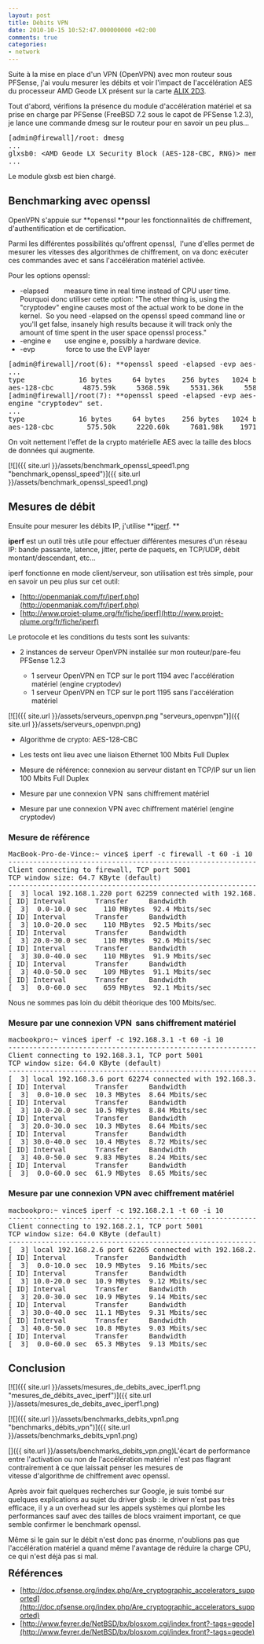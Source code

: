 ```yaml
---
layout: post
title: Débits VPN
date: 2010-10-15 10:52:47.000000000 +02:00
comments: true
categories:
- network
---
```


Suite à la mise en place d'un VPN (OpenVPN) avec mon routeur sous PFSense, j'ai voulu mesurer les débits et voir l'impact de l'accélération AES du processeur AMD Geode LX présent sur la carte [ALIX 2D3](http://www.pcengines.ch/alix2d13.htm).

Tout d'abord, vérifions la présence du module d'accélération matériel et sa prise en charge par PFSense (FreeBSD 7.2 sous le capot de PFSense 1.2.3), je lance une commande dmesg sur le routeur pour en savoir un peu plus...

<pre>[admin@firewall]/root: dmesg
...
glxsb0: &lt;AMD Geode LX Security Block (AES-128-CBC, RNG)&gt; mem 0xefff4000-0xefff7fff irq 9 at device 1.2 on pci0
...</pre>

Le module glxsb est bien chargé.

## Benchmarking avec openssl

OpenVPN s'appuie sur **openssl **pour les fonctionnalités de chiffrement, d'authentification et de certification.

Parmi les différentes possibilités qu'offrent openssl,  l'une d'elles permet de mesurer les vitesses des algorithmes de chiffrement, on va donc exécuter ces commandes avec et sans l'accélération matériel activée.

Pour les options openssl:

*   -elapsed        measure time in real time instead of CPU user time. Pourquoi donc utiliser cette option: "The other thing is, using the "cryptodev" engine causes most of the actual work to be done in the kernel.  So you need -elapsed on the openssl speed command line or you'll get false, insanely high results because it will track only the amount of time spent in the user space openssl process."
*   -engine e       use engine e, possibly a hardware device.
*   -evp                force to use the EVP layer
<pre>[admin@firewall]/root(6): **openssl speed -elapsed -evp aes-128-cbc**
...
type             16 bytes     64 bytes    256 bytes   1024 bytes   8192 bytes
aes-128-cbc       4875.59k     5368.59k     5531.36k     5588.73k     5580.94k
[admin@firewall]/root(7): **openssl speed -elapsed -evp aes-128-cbc -engine cryptodev**
engine "cryptodev" set.
...
type             16 bytes     64 bytes    256 bytes   1024 bytes   8192 bytes
aes-128-cbc        575.50k     2220.60k     7681.98k    19713.05k    32697.50k</pre>

On voit nettement l'effet de la crypto matérielle AES avec la taille des blocs de données qui augmente.

[![]({{ site.url }}/assets/benchmark_openssl_speed1.png "benchmark_openssl_speed")]({{ site.url }}/assets/benchmark_openssl_speed1.png)

## Mesures de débit

Ensuite pour mesurer les débits IP, j'utilise **[iperf](http://sourceforge.net/projects/iperf/). **

**iperf** est un outil très utile pour effectuer différentes mesures d'un réseau IP: bande passante, latence, jitter, perte de paquets, en TCP/UDP, débit montant/descendant, etc...

iperf fonctionne en mode client/serveur, son utilisation est très simple, pour en savoir un peu plus sur cet outil:

*   [http://openmaniak.com/fr/iperf.php](http://openmaniak.com/fr/iperf.php)
*   [http://www.projet-plume.org/fr/fiche/iperf](http://www.projet-plume.org/fr/fiche/iperf)

Le protocole et les conditions du tests sont les suivants:

*   2 instances de serveur OpenVPN installée sur mon routeur/pare-feu PFSense 1.2.3

    *   1 serveur OpenVPN en TCP sur le port 1194 avec l'accélération matériel (engine cryptodev)
    *   1 serveur OpenVPN en TCP sur le port 1195 sans l'accélération matériel

[![]({{ site.url }}/assets/serveurs_openvpn.png "serveurs_openvpn")]({{ site.url }}/assets/serveurs_openvpn.png)

*   Algorithme de crypto: AES-128-CBC
*   Les tests ont lieu avec une liaison Ethernet 100 Mbits Full Duplex

*   Mesure de référence: connexion au serveur distant en TCP/IP sur un lien 100 Mbits Full Duplex
*   Mesure par une connexion VPN  sans chiffrement matériel
*   Mesure par une connexion VPN avec chiffrement matériel (engine cryptodev)

### Mesure de référence

<pre>MacBook-Pro-de-Vince:~ vince$ iperf -c firewall -t 60 -i 10
------------------------------------------------------------
Client connecting to firewall, TCP port 5001
TCP window size: 64.7 KByte (default)
------------------------------------------------------------
[  3] local 192.168.1.220 port 62259 connected with 192.168.1.1 port 5001
[ ID] Interval       Transfer     Bandwidth
[  3]  0.0-10.0 sec    110 MBytes  92.4 Mbits/sec
[ ID] Interval       Transfer     Bandwidth
[  3] 10.0-20.0 sec    110 MBytes  92.5 Mbits/sec
[ ID] Interval       Transfer     Bandwidth
[  3] 20.0-30.0 sec    110 MBytes  92.6 Mbits/sec
[ ID] Interval       Transfer     Bandwidth
[  3] 30.0-40.0 sec    110 MBytes  91.9 Mbits/sec
[ ID] Interval       Transfer     Bandwidth
[  3] 40.0-50.0 sec    109 MBytes  91.1 Mbits/sec
[ ID] Interval       Transfer     Bandwidth
[  3]  0.0-60.0 sec    659 MBytes  92.1 Mbits/sec</pre>

Nous ne sommes pas loin du débit théorique des 100 Mbits/sec.

### Mesure par une connexion VPN  sans chiffrement matériel

<pre>macbookpro:~ vince$ iperf -c 192.168.3.1 -t 60 -i 10
------------------------------------------------------------
Client connecting to 192.168.3.1, TCP port 5001
TCP window size: 64.0 KByte (default)
------------------------------------------------------------
[  3] local 192.168.3.6 port 62274 connected with 192.168.3.1 port 5001
[ ID] Interval       Transfer     Bandwidth
[  3]  0.0-10.0 sec  10.3 MBytes  8.64 Mbits/sec
[ ID] Interval       Transfer     Bandwidth
[  3] 10.0-20.0 sec  10.5 MBytes  8.84 Mbits/sec
[ ID] Interval       Transfer     Bandwidth
[  3] 20.0-30.0 sec  10.3 MBytes  8.64 Mbits/sec
[ ID] Interval       Transfer     Bandwidth
[  3] 30.0-40.0 sec  10.4 MBytes  8.72 Mbits/sec
[ ID] Interval       Transfer     Bandwidth
[  3] 40.0-50.0 sec  9.83 MBytes  8.24 Mbits/sec
[ ID] Interval       Transfer     Bandwidth
[  3]  0.0-60.0 sec  61.9 MBytes  8.65 Mbits/sec</pre>

### Mesure par une connexion VPN avec chiffrement matériel

<pre>macbookpro:~ vince$ iperf -c 192.168.2.1 -t 60 -i 10
------------------------------------------------------------
Client connecting to 192.168.2.1, TCP port 5001
TCP window size: 64.0 KByte (default)
------------------------------------------------------------
[  3] local 192.168.2.6 port 62265 connected with 192.168.2.1 port 5001
[ ID] Interval       Transfer     Bandwidth
[  3]  0.0-10.0 sec  10.9 MBytes  9.16 Mbits/sec
[ ID] Interval       Transfer     Bandwidth
[  3] 10.0-20.0 sec  10.9 MBytes  9.12 Mbits/sec
[ ID] Interval       Transfer     Bandwidth
[  3] 20.0-30.0 sec  10.9 MBytes  9.14 Mbits/sec
[ ID] Interval       Transfer     Bandwidth
[  3] 30.0-40.0 sec  11.1 MBytes  9.31 Mbits/sec
[ ID] Interval       Transfer     Bandwidth
[  3] 40.0-50.0 sec  10.8 MBytes  9.03 Mbits/sec
[ ID] Interval       Transfer     Bandwidth
[  3]  0.0-60.0 sec  65.3 MBytes  9.13 Mbits/sec</pre>

## Conclusion

[![]({{ site.url }}/assets/mesures_de_debits_avec_iperf1.png "mesures_de_débits_avec_iperf")]({{ site.url }}/assets/mesures_de_debits_avec_iperf1.png)

[![]({{ site.url }}/assets/benchmarks_debits_vpn1.png "benchmarks_débits_vpn")]({{ site.url }}/assets/benchmarks_debits_vpn1.png)

[]({{ site.url }}/assets/benchmarks_debits_vpn.png)L'écart de performance entre l'activation ou non de l'accélération matériel  n'est pas flagrant contrairement à ce que laissait penser les mesures de vitesse d'algorithme de chiffrement avec openssl.

Après avoir fait quelques recherches sur Google, je suis tombé sur quelques explications au sujet du driver glxsb : le driver n'est pas très efficace, il y a un overhead sur les appels systèmes qui plombe les performances sauf avec des tailles de blocs vraiment important, ce que semble confirmer le benchmark openssl.

Même si le gain sur le débit n'est donc pas énorme, n'oublions pas que l'accélération matériel a quand même l'avantage de réduire la charge CPU, ce qui n'est déjà pas si mal.

<span style="font-size:20px;font-weight:bold;">Références</span>

*   [http://doc.pfsense.org/index.php/Are_cryptographic_accelerators_supported](http://doc.pfsense.org/index.php/Are_cryptographic_accelerators_supported)
*   [http://www.feyrer.de/NetBSD/bx/blosxom.cgi/index.front?-tags=geode](http://www.feyrer.de/NetBSD/bx/blosxom.cgi/index.front?-tags=geode)

